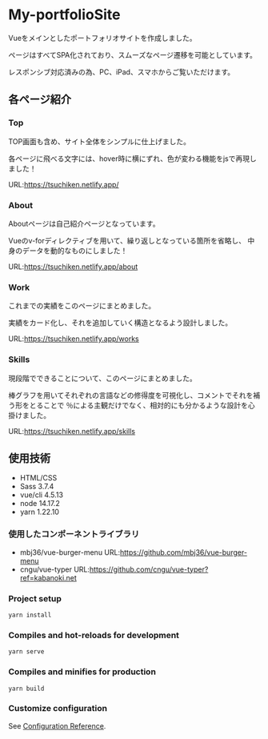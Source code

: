 # My-portfolioSite
Vueをメインとしたポートフォリオサイトを作成しました。

ページはすべてSPA化されており、スムーズなページ遷移を可能としています。

レスポンシブ対応済みの為、PC、iPad、スマホからご覧いただけます。

## 各ページ紹介

### Top
TOP画面も含め、サイト全体をシンプルに仕上げました。

各ページに飛べる文字には、hover時に横にずれ、色が変わる機能をjsで再現しました！

URL:<https://tsuchiken.netlify.app/>

### About
Aboutページは自己紹介ページとなっています。

Vueのv-forディレクティブを用いて、繰り返しとなっている箇所を省略し、
中身のデータを動的なものにしました！

URL:<https://tsuchiken.netlify.app/about>

### Work
これまでの実績をこのページにまとめました。

実績をカード化し、それを追加していく構造となるよう設計しました。

URL:<https://tsuchiken.netlify.app/works>

### Skills
現段階でできることについて、このページにまとめました。

棒グラフを用いてそれぞれの言語などの修得度を可視化し、コメントでそれを補う形をとることで
％による主観だけでなく、相対的にも分かるような設計を心掛けました。

URL:<https://tsuchiken.netlify.app/skills>

## 使用技術
* HTML/CSS
* Sass 3.7.4
* vue/cli 4.5.13
* node 14.17.2
* yarn 1.22.10

### 使用したコンポーネントライブラリ
* mbj36/vue-burger-menu  URL:<https://github.com/mbj36/vue-burger-menu>
* cngu/vue-typer URL:<https://github.com/cngu/vue-typer?ref=kabanoki.net>

### Project setup
```
yarn install
```

### Compiles and hot-reloads for development
```
yarn serve
```

### Compiles and minifies for production
```
yarn build
```

### Customize configuration
See [Configuration Reference](https://cli.vuejs.org/config/).
